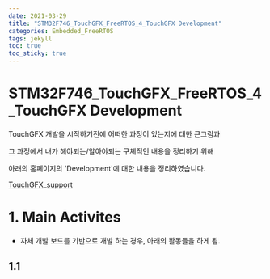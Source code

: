 ```yaml
---
date: 2021-03-29
title: "STM32F746_TouchGFX_FreeRTOS_4_TouchGFX Development"
categories: Embedded_FreeRTOS
tags: jekyll
toc: true  
toc_sticky: true 
---
```


STM32F746_TouchGFX_FreeRTOS_4_TouchGFX Development
=============

TouchGFX 개발을 시작하기전에 어떠한 과정이 있는지에 대한 큰그림과    

그 과정에서 내가 해야되는/알아야되는 구체적인 내용을 정리하기 위해    

아래의 홈페이지의 'Development'에 대한 내용을 정리하였습니다.

[TouchGFX_support](https://support.touchgfx.com/docs/basic-concepts/embedded-graphics)

# 1. Main Activites
* 자체 개발 보드를 기반으로 개발 하는 경우, 아래의 활동들을 하게 됨.   
  
## 1.1 
